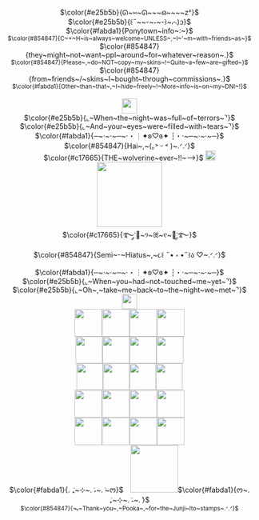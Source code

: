 <p align="center">
 $\color{#e25b5b}{ᘏ~⑅~ᘏ~~~ഒ~~~~zᶻ}$ <br />
 $\color{#e25b5b}{꒰˶~~-~˕~-꒱~⌒)ᦱ}$ <br />
$\color{#fabda1}{Ponytown~info~:~}$ <br />
<sub/> $\color{#854847}{C~+~H~is~always~welcome~UNLESS~,~I~'~m~with~friends~as~}$ </sub> <br />
 $\color{#854847}{they~might~not~want~ppl~around~for~whatever~reason~.}$ <br />
 <sub/> $\color{#854847}{Please~,~do~NOT~copy~my~skins~!~Quite~a~few~are~gifted~}$ </sub> <br />
$\color{#854847}{from~friends~/~skins~I~bought~through~commissions~.}$ <br />
 <sub/> $\color{#fabda1}{Other~than~that~,~I~hide~freely~!~More~info~is~on~my~DNI~!}$ </sub> <br /> <br />
 <img src="https://files.catbox.moe/ztbi24.jpg" "width="" height="30"> <br />
  $\color{#e25b5b}{⌞~When~the~night~was~full~of~terrors~⌝}$<br /> 
 $\color{#e25b5b}{⌞~And~your~eyes~were~filled~with~tears~⌝}$ <br /> 
 $\color{#fabda1}{─~·~·~─~·・┆✦ʚ♡ɞ✦ ┆・·~─~·~·~─}$<br />
 $\color{#854847}{Hai~,~(｡˃ ᵕ ˂ )~.ᐟ.ᐟ}$ <br />
$\color{#c17665}{THE~wolverine~ever~!!~—>}$ <a href="https://github.com/MoiiMemeMoitie"><img src="https://files.catbox.moe/tdvyxe.gif" "width="" height=20" > </a> <br />
<img src="https://files.catbox.moe/bubfay.gif" "width="" height="130"> <br />
  $\color{#c17665}{࿐༘་🦊~୨~ꕤ~୧~🐇་༘࿐}$ <br />
  $\color{#854847}{Semi~-~Hiatus~,~૮꒰ ˶• ༝ •˶꒱ა ♡~.ᐟ.ᐟ}$<br />
  $\color{#fabda1}{─~·~·~─~·・┆✦ʚ♡ɞ✦ ┆・·~─~·~·~─}$<br />
  $\color{#e25b5b}{⌞~When~you~had~not~touched~me~yet~⌝}$<br />
 $\color{#e25b5b}{⌞~Oh~,~take~me~back~to~the~night~we~met~⌝}$<br />
 <img src="https://files.catbox.moe/ebh2fs.jpg" "width="" height="30"> <br />
 <img src="https://files.catbox.moe/quctil.gif" "width="" height="55"><img src="https://files.catbox.moe/ojboij.gif" "width="" height="55"><img src="https://files.catbox.moe/igz5ao.gif" "width="" height="55"><img src="https://files.catbox.moe/4os0jv.gif" "width="" height="55"> <br />
 <img src="https://files.catbox.moe/2qo1ye.jpg" "width="" height="54"><img src="https://files.catbox.moe/bedq7w.png" "width="" height="54"><img src="https://files.catbox.moe/xbu5dw.png" "width="" height="54"><img src="https://files.catbox.moe/i6jrbi.png" "width="" height="54"> <br />
 <img src="https://files.catbox.moe/nh4qhx.gif" "width="" height="53"><img src="https://files.catbox.moe/i7i9v1.gif" "width="" height="53"><img src="https://files.catbox.moe/nxjhm9.gif" "width="" height="53"><img src="https://files.catbox.moe/0hqtqu.gif" "width="" height="53"> <br />
 <img src="https://files.catbox.moe/b1r2f6.jpg" "width="" height="55"><img src="https://files.catbox.moe/zjg7li.jpg" "width="" height="55"><img src="https://files.catbox.moe/tb0e5q.jpg" "width="" height="55"><img src="https://files.catbox.moe/mqrwyr.jpg" "width="" height="55"> <br  />
 <img src="https://files.catbox.moe/1vr3cb.jpg" "width="" height="55"><img src="https://files.catbox.moe/sb9cum.gif" "width="" height="55"><img src="https://files.catbox.moe/vuoz9u.gif" "width="" height="55"><img src="https://files.catbox.moe/enua84.jpg" "width="" height="55"> <br />
$\color{#fabda1}{. ݁₊~⊹~. ݁˖~. ݁~ᰔ}$⠀   <img src="https://files.catbox.moe/gxa5nv.png" "width="" height="95">$\color{#fabda1}{ᰔ~. ݁₊~⊹~. ݁˖~. ݁}$ <br />
  <sub/> $\color{#854847}{ᯓ~Thank~you~,~Pooka~,~for~the~Junji~Ito~stamps~.ᐟ.ᐟ}$</sub> <br />
</div>
